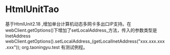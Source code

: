# HtmlUnitTao
基于HtmlUnit2.18 ,增加单台计算机动态多网卡多出口IP支持。在webClient.getOptions()下增加了setLocalAddress_方法，传入的参数类型是InetAddress
webClient.getOptions().setLocalAddress_(getLocalInetAddress("xxx.xxx.xxx.xxx"));
org.taoningyu.test 有测试例程。

